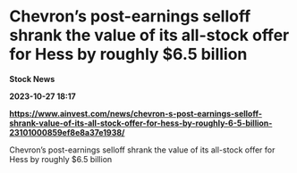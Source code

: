 # Chevron’s post-earnings selloff shrank the value of its all-stock offer for Hess by roughly $6.5 billion
**Stock News**

**2023-10-27 18:17**

**https://www.ainvest.com/news/chevron-s-post-earnings-selloff-shrank-value-of-its-all-stock-offer-for-hess-by-roughly-6-5-billion-23101000859ef8e8a37e1938/**

Chevron’s post-earnings selloff shrank the value of its all-stock offer for Hess by roughly $6.5 billion